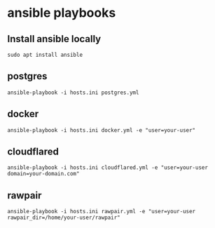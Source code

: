 # ansible playbooks

## Install ansible locally

`sudo apt install ansible`

## postgres

`ansible-playbook -i hosts.ini postgres.yml`

## docker

`ansible-playbook -i hosts.ini docker.yml -e "user=your-user"`

## cloudflared

`ansible-playbook -i hosts.ini cloudflared.yml -e "user=your-user domain=your-domain.com"`

## rawpair

`ansible-playbook -i hosts.ini rawpair.yml -e "user=your-user rawpair_dir=/home/your-user/rawpair"`

